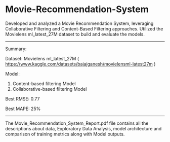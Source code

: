 # Movie-Recommendation-System
Developed and analyzed a Movie Recommendation System, leveraging Collaborative Filtering and Content-Based Filtering approaches. Utilized the Movielens ml_latest_27M dataset to build and evaluate the models. 

---
Summary:


Dataset: Movielens ml_latest_27M ( https://www.kaggle.com/datasets/bajajganesh/movielensml-latest27m )



Model: 
1. Content-based filtering Model
2. Collaborative-based filtering Model


Best RMSE: 0.77


Best MAPE: 25%

---
The Movie_Recommendation_System_Report.pdf file contains all the descriptions about data, Exploratory Data Analysis, model architecture and comparison of training metrics along with Model outputs.
